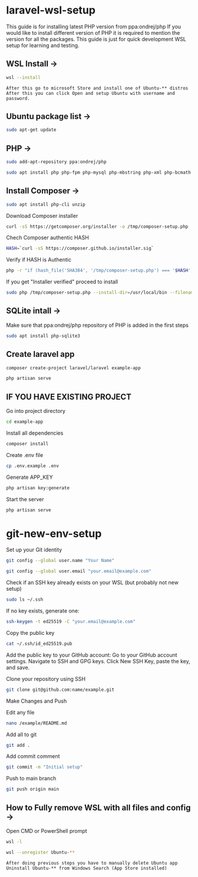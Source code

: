 # laravel-wsl-setup
This guide is for installing latest PHP version from ppa:ondrej/php
If you would like to install different version of PHP it is required to mention the version for all the packages.
This guide is just for quick development WSL setup for learning and testing.

## WSL Install ->
```bash
wsl --install
```
```
After this go to microsoft Store and install one of Ubuntu-** distros
After this you can click Open and setup Ubuntu with username and password.
```

## Ubuntu package list ->
```bash
sudo apt-get update
```

## PHP ->
```bash
sudo add-apt-repository ppa:ondrej/php
```
```bash
sudo apt install php php-fpm php-mysql php-mbstring php-xml php-bcmath php-intl php-curl php-zip
```


## Install Composer ->
```bash
sudo apt install php-cli unzip
```
Download Composer installer
```bash
curl -sS https://getcomposer.org/installer -o /tmp/composer-setup.php
```
Chech Composer authentic HASH
```bash
HASH=`curl -sS https://composer.github.io/installer.sig`
```
Verify if HASH is Authentic
```bash
php -r "if (hash_file('SHA384', '/tmp/composer-setup.php') === '$HASH') { echo 'Installer verified'; } else { echo 'Installer corrupt'; unlink('composer-setup.php'); } echo PHP_EOL;"
```
If you get "Installer verified" proceed to install
```bash
sudo php /tmp/composer-setup.php --install-dir=/usr/local/bin --filename=composer
```

## SQLite intall ->
Make sure that ppa:ondrej/php repository of PHP is added in the first steps
```bash
sudo apt install php-sqlite3
```

## Create laravel app
```bash
composer create-project laravel/laravel example-app
```
```bash
php artisan serve
```

## IF YOU HAVE EXISTING PROJECT
Go into project directory
```bash
cd example-app
```
Install all dependencies
```bash
composer install
```
Create .env file
```bash
cp .env.example .env
```
Generate APP_KEY
```bash
php artisan key:generate
```
Start the server
```bash
php artisan serve
```
# git-new-env-setup

Set up your Git identity
```bash
git config --global user.name "Your Name"
```
```bash
git config --global user.email "your.email@example.com"
```

Check if an SSH key already exists on your WSL (but probably not new setup)
```bash
sudo ls ~/.ssh
```

If no key exists, generate one:
```bash
ssh-keygen -t ed25519 -C "your.email@example.com"
```

Copy the public key
```bash
cat ~/.ssh/id_ed25519.pub
```

Add the public key to your GitHub account:
Go to your GitHub account settings.
Navigate to SSH and GPG keys.
Click New SSH Key, paste the key, and save.

Clone your repository using SSH
```bash
git clone git@github.com:name/example.git
```

Make Changes and Push

Edit any file
```bash
nano /example/README.md
```
Add all to git
```bash
git add .
```
Add commit comment
```bash
git commit -m "Initial setup"
```
Push to main branch
```bash
git push origin main
```


## How to Fully remove WSL with all files and config ->
Open CMD or PowerShell prompt
```bash
wsl -l
```
```bash
wsl --unregister Ubuntu-**
```
```
After doing previous steps you have to manually delete Ubuntu app
Uninstall Ubuntu-** from Windows Search (App Store installed)
```



